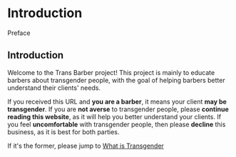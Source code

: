 # Introduction

Preface

## Introduction

Welcome to the Trans Barber project! This project is mainly to educate barbers about transgender people, with the goal of helping barbers better understand their clients' needs.

If you received this URL and **you are a barber**, it means your client **may be transgender**. If you are **not averse** to transgender people, please **continue reading this website**, as it will help you better understand your clients. If you feel **uncomfortable** with transgender people, then please **decline** this business, as it is best for both parties.

If it's the former, please jump to [What is Transgender](/en/2whatstrans.md)